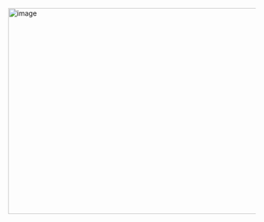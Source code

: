 <img width="900" height="420" alt="image" src="https://github.com/user-attachments/assets/51b754db-7271-47d2-8600-e1b55e26ee3a" />

